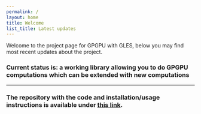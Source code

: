 ```yaml
---
permalink: /
layout: home
title: Welcome
list_title: Latest updates
---
```


Welcome to the project page for GPGPU with GLES, below you may find most recent updates about the project. 

### Current status is: a working library allowing you to do GPGPU computations which can be extended with new computations


------
### The repository with the code and installation/usage instructions is available under [this link](https://github.com/JDuchniewicz/GPGPU-with-GLES).
